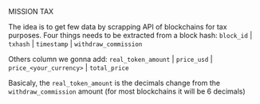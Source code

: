 MISSION TAX

The idea is to get few data by scrapping API of blockchains for tax purposes.
Four things needs to be extracted from a block hash:
```block_id``` | ```txhash```	| ```timestamp``` |	```withdraw_commission```

Others column we gonna add:
```real_token_amount``` | ```price_usd```	| ```price_<your_currency>``` |	```total_price```

Basicaly, the ```real_token_amount``` is the decimals change from the ```withdraw_commission``` amount (for most blockchains it will be 6 decimals)
